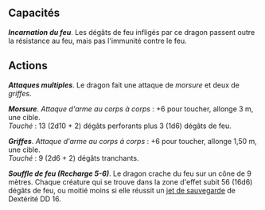 ## Capacités
_**Incarnation du feu**_. Les dégâts de feu infligés par ce dragon passent outre la résistance au feu, mais pas l'immunité contre le feu.

## Actions
_**Attaques multiples**_. Le dragon fait une attaque de _morsure_ et deux de _griffes_.

_**Morsure**_. _Attaque d'arme au corps à corps_ : +6 pour toucher, allonge 3 m, une cible.  
_Touché_ : 13 (2d10 + 2) dégâts perforants plus 3 (1d6) dégâts de feu.

_**Griffes**_. _Attaque d'arme au corps à corps_ : +6 pour toucher, allonge 1,50 m, une cible.  
_Touché_ : 9 (2d6 + 2) dégâts tranchants.

_**Souffle de feu (Recharge 5-6)**_. Le dragon crache du feu sur un cône de 9 mètres. Chaque créature qui se trouve dans la zone d'effet subit 56 (16d6) dégâts de feu, ou moitié moins si elle réussit un [jet de sauvegarde](/utiliser-les-caracteristiques/#jets-de-sauvegarde) de Dextérité DD 16.
